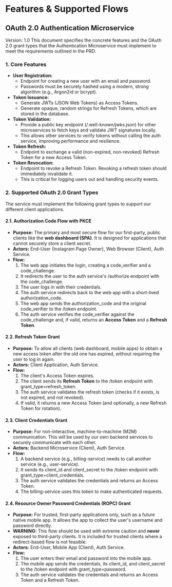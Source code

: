 # **Features & Supported Flows**

## **OAuth 2.0 Authentication Microservice**

Version: 1.0 
This document specifies the concrete features and the OAuth 2.0 grant types that the Authentication Microservice must implement to meet the requirements outlined in the PRD.

### **1\. Core Features**

* **User Registration:**  
  * Endpoint for creating a new user with an email and password.  
  * Passwords must be securely hashed using a modern, strong algorithm (e.g., Argon2id or bcrypt).  
* **Token Issuance:**  
  * Generate JWTs (JSON Web Tokens) as Access Tokens.  
  * Generate opaque, random strings for Refresh Tokens, which are stored in the database.  
* **Token Validation:**  
  * Provide a public key endpoint (/.well-known/jwks.json) for other microservices to fetch keys and validate JWT signatures locally.  
  * This allows other services to verify tokens without calling the auth service, improving performance and resilience.  
* **Token Refresh:**  
  * Endpoint to exchange a valid (non-expired, non-revoked) Refresh Token for a new Access Token.  
* **Token Revocation:**  
  * Endpoint to revoke a Refresh Token. Revoking a refresh token should immediately invalidate it.  
  * This is critical for logging users out and handling security events.

### **2\. Supported OAuth 2.0 Grant Types**

The service must implement the following grant types to support our different client applications.

#### **2.1. Authorization Code Flow with PKCE**

* **Purpose:** The primary and most secure flow for our first-party, public clients like the **web dashboard (SPA)**. It is designed for applications that cannot securely store a client secret.  
* **Actors:** End-User (Instagram Page Owner), Web Browser (Client), Auth Service.  
* **Flow:**  
  1. The web app initiates the login, creating a code\_verifier and a code\_challenge.  
  2. It redirects the user to the auth service's /authorize endpoint with the code\_challenge.  
  3. The user logs in with their credentials.  
  4. The auth service redirects back to the web app with a short-lived authorization\_code.  
  5. The web app sends the authorization\_code and the original code\_verifier to the /token endpoint.  
  6. The auth service verifies the code\_verifier against the code\_challenge and, if valid, returns an **Access Token** and a **Refresh Token**.

#### **2.2. Refresh Token Grant**

* **Purpose:** To allow all clients (web dashboard, mobile apps) to obtain a new access token after the old one has expired, without requiring the user to log in again.  
* **Actors:** Client Application, Auth Service.  
* **Flow:**  
  1. The client's Access Token expires.  
  2. The client sends its **Refresh Token** to the /token endpoint with grant\_type=refresh\_token.  
  3. The auth service validates the refresh token (checks if it exists, is not expired, and not revoked).  
  4. If valid, it returns a new Access Token (and optionally, a new Refresh Token for rotation).

#### **2.3. Client Credentials Grant**

* **Purpose:** For non-interactive, machine-to-machine (M2M) communication. This will be used by our own backend services to securely communicate with each other.  
* **Actors:** Backend Microservice (Client), Auth Service.  
* **Flow:**  
  1. A backend service (e.g., billing-service) needs to call another service (e.g., user-service).  
  2. It sends its client\_id and client\_secret to the /token endpoint with grant\_type=client\_credentials.  
  3. The auth service validates the credentials and returns an Access Token.  
  4. The billing-service uses this token to make authenticated requests.

#### **2.4. Resource Owner Password Credentials (ROPC) Grant**

* **Purpose:** For trusted, first-party applications only, such as a future native mobile app. It allows the app to collect the user's username and password directly.  
* **WARNING:** This flow should be used with extreme caution and **never** exposed to third-party clients. It is included for trusted clients where a redirect-based flow is not feasible.  
* **Actors:** End-User, Mobile App (Client), Auth Service.  
* **Flow:**  
  1. The user enters their email and password into the mobile app.  
  2. The mobile app sends the credentials, its client\_id, and client\_secret to the /token endpoint with grant\_type=password.  
  3. The auth service validates the credentials and returns an Access Token and a Refresh Token.